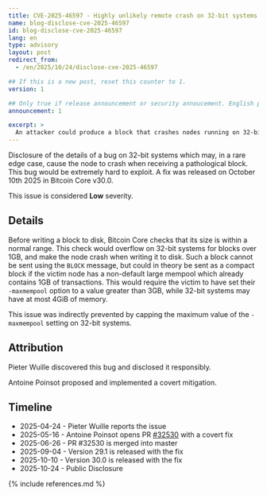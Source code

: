 ```yaml
---
title: CVE-2025-46597 - Highly unlikely remote crash on 32-bit systems
name: blog-disclose-cve-2025-46597
id: blog-disclose-cve-2025-46597
lang: en
type: advisory
layout: post
redirect_from:
  - /en/2025/10/24/disclose-cve-2025-46597

## If this is a new post, reset this counter to 1.
version: 1

## Only true if release announcement or security annoucement. English posts only
announcement: 1

excerpt: >
  An attacker could produce a block that crashes nodes running on 32-bit systems in a rare edge case. A fix was released on October 10th 2025 in Bitcoin Core v30.0.
---
```


Disclosure of the details of a bug on 32-bit systems which may, in a rare edge case, cause the node
to crash when receiving a pathological block. This bug would be extremely hard to exploit. A fix was
released on October 10th 2025 in Bitcoin Core v30.0.

This issue is considered **Low** severity.

## Details

Before writing a block to disk, Bitcoin Core checks that its size is within a normal range. This
check would overflow on 32-bit systems for blocks over 1GB, and make the node crash when writing it
to disk. Such a block cannot be sent using the `BLOCK` message, but could in theory be sent as a
compact block if the victim node has a non-default large mempool which already contains 1GB of
transactions. This would require the victim to have set their `-maxmempool` option to a value
greater than 3GB, while 32-bit systems may have at most 4GiB of memory.

This issue was indirectly prevented by capping the maximum value of the `-maxmempool` setting on
32-bit systems.

## Attribution

Pieter Wuille discovered this bug and disclosed it responsibly.

Antoine Poinsot proposed and implemented a covert mitigation.

## Timeline

- 2025-04-24 - Pieter Wuille reports the issue
- 2025-05-16 - Antoine Poinsot opens PR [#32530](https://github.com/bitcoin/bitcoin/pull/32530) with
  a covert fix
- 2025-06-26 - PR #32530 is merged into master
- 2025-09-04 - Version 29.1 is released with the fix
- 2025-10-10 - Version 30.0 is released with the fix
- 2025-10-24 - Public Disclosure

{% include references.md %}
